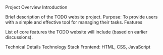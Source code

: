 Project Overview
Introduction

Brief description of the TODO website project.
Purpose: To provide users with a simple and effective tool for managing their tasks.
Features

List of core features the TODO website will include (based on earlier discussions).

Technical Details
Technology Stack
Frontend: HTML, CSS, JavaScript 
